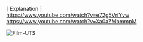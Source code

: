 [ Explanation ] </br>
https://www.youtube.com/watch?v=e72g5VriYvw </br>
https://www.youtube.com/watch?v=Xa0aZMbmmpM </br>

![Film-UTS](https://user-images.githubusercontent.com/91717104/145438248-f1e5c766-0a4f-428f-b148-735f2d677e75.jpg)
